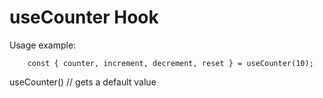 # useCounter Hook


Usage example:
```
    const { counter, increment, decrement, reset } = useCounter(10);
```

useCounter() // gets a default value